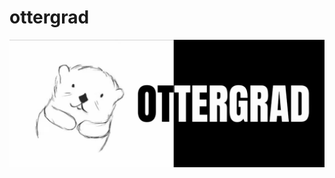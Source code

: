 # ottergrad

![ottergrad Logo](https://github.com/raulniconico/ottergrad/blob/64e8acb08776fbe0c3bc438a176812390f7a4d9a/ottergrad.png)
